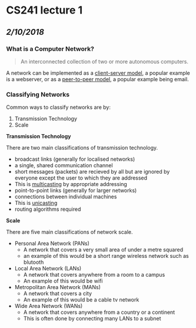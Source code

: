 # CS241 lecture 1
*2/10/2018*
---
### What is a Computer Network?
> An interconnected collection of two or more autonomous computers.

A network can be implemented as a [client-server model](), a popular example is a webserver, or as a [peer-to-peer model](), a popular example being email.

### Classifying Networks
Common ways to classify networks are by:
1. Transmission Technology
1. Scale

**Transmission Technology**

There are two main classifications of transmission technology.
* broadcast links (generally for localised networks)
 * a single, shared communication channel
 * short messages (packets) are recieved by all but are ignored by everyone except the user to which they are addressed
 * This is [multicasting](https://en.wikipedia.org/wiki/Multicast) by appropriate addressing
* point-to-point links (generally for larger networks)
 * connections between individual machines
 * This is [unicasting](https://en.wikipedia.org/wiki/Unicast)
 * routing algorithms required

**Scale**

There are five main classifications of network scale.
* Personal Area Network (PANs)
  * A network that covers a very small area of under a metre squared
  * an example of this would be a short range wireless network such as blutooth
* Local Area Network (LANs)
  * A network that covers anywhere from a room to a campus
  * An example of this would be wifi
* Metropolitan Area Network (MANs)
  * A network that covers a city
  * An example of this would be a cable tv network
* Wide Area Network (WANs)
  * A network that covers anywhere from a country or a continent
  * This is often done by connecting many LANs to a subnet
